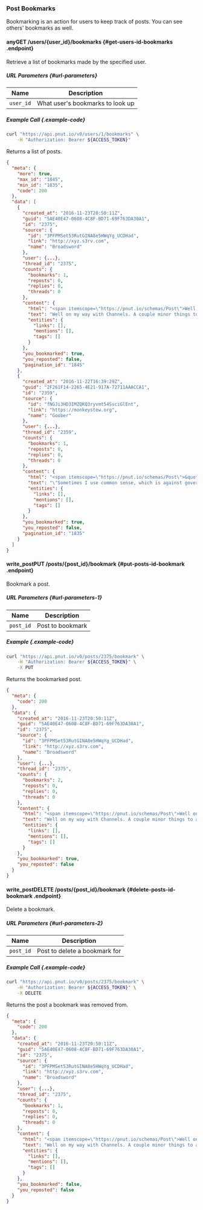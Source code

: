 ### Post Bookmarks

Bookmarking is an action for users to keep track of posts. You can see others' bookmarks as well.

#### <span class="endpoint-meta"><i class="fa fa-lock" aria-hidden="true"></i> any</span><span class="method method-get">GET</span> /users/<span class="call-param">{user_id}</span>/bookmarks [<i class="fa fa-paragraph" aria-hidden="true"></i>](#get-users-id-bookmarks) {#get-users-id-bookmarks .endpoint}

Retrieve a list of bookmarks made by the specified user.

##### URL Parameters [<i class="fa fa-paragraph" aria-hidden="true"></i>](#url-parameters) {#url-parameters}

Name|Description
-|-
`user_id`|What user's bookmarks to look up

##### Example Call {.example-code}

```bash
curl "https://api.pnut.io/v0/users/1/bookmarks" \
    -H "Authorization: Bearer ${ACCESS_TOKEN}"
```

Returns a list of posts.

```json
{
  "meta": {
    "more": true,
    "max_id": "1845",
    "min_id": "1835",
    "code": 200
  },
  "data": [
    {
      "created_at": "2016-11-23T20:50:11Z",
      "guid": "5AE40E47-0608-4C8F-BD71-69F763DA30A1",
      "id": "2375",
      "source": {
        "id": "3PFPMSet53RutGINA8e5HWqYg_UCDHad",
        "link": "http://xyz.s3rv.com",
        "name": "Broadsword"
      },
      "user": {...},
      "thread_id": "2375",
      "counts": {
        "bookmarks": 1,
        "reposts": 0,
        "replies": 0,
        "threads": 0
      },
      "content": {
        "html": "<span itemscope=\"https://pnut.io/schemas/Post\">Well on my way with Channels. A couple minor things to add, then lots of testing, figure out where I went wrong, fix that, and finish dotting a couple i&#039;s.</span>",
        "text": "Well on my way with Channels. A couple minor things to add, then lots of testing, figure out where I went wrong, fix that, and finish dotting a couple i\'s.",
        "entities": {
          "links": [],
          "mentions": [],
          "tags": []
        }
      },
      "you_bookmarked": true,
      "you_reposted": false,
      "pagination_id": "1845"
    },
    {
      "created_at": "2016-11-22T16:39:29Z",
      "guid": "2F261F14-2265-4E21-917A-72711AAACCA1",
      "id": "2359",
      "source": {
        "id": "fNGJi3HD3IMZQKQ3ryvmt54SsciGlEnt",
        "link": "https://monkeystew.org",
        "name": "Goober"
      },
      "user": {...},
      "thread_id": "2359",
      "counts": {
        "bookmarks": 1,
        "reposts": 0,
        "replies": 0,
        "threads": 0
      },
      "content": {
        "html": "<span itemscope=\"https://pnut.io/schemas/Post\">&quot;Sometimes I use common sense, which is against government regulations.&quot; -lead inspector</span>",
        "text": "\"Sometimes I use common sense, which is against government regulations.\" -lead inspector",
        "entities": {
          "links": [],
          "mentions": [],
          "tags": []
        }
      },
      "you_bookmarked": true,
      "you_reposted": false,
      "pagination_id": "1835"
    }
  ]
}
```


#### <span class="endpoint-meta"><i class="fa fa-lock" aria-hidden="true"></i> write_post</span><span class="method method-put">PUT</span> /posts/<span class="call-param">{post_id}</span>/bookmark [<i class="fa fa-paragraph" aria-hidden="true"></i>](#put-posts-id-bookmark) {#put-posts-id-bookmark .endpoint}

Bookmark a post.

##### URL Parameters [<i class="fa fa-paragraph" aria-hidden="true"></i>](#url-parameters-1) {#url-parameters-1}

Name|Description
-|-
`post_id`|Post to bookmark

##### Example {.example-code}

```bash
curl "https://api.pnut.io/v0/posts/2375/bookmark" \
    -H "Authorization: Bearer ${ACCESS_TOKEN}" \
    -X PUT
```

Returns the bookmarked post.

```json
{
  "meta": {
    "code": 200
  },
  "data": {
    "created_at": "2016-11-23T20:50:11Z",
    "guid": "5AE40E47-0608-4C8F-BD71-69F763DA30A1",
    "id": "2375",
    "source": {
      "id": "3PFPMSet53RutGINA8e5HWqYg_UCDHad",
      "link": "http://xyz.s3rv.com",
      "name": "Broadsword"
    },
    "user": {...},
    "thread_id": "2375",
    "counts": {
      "bookmarks": 2,
      "reposts": 0,
      "replies": 0,
      "threads": 0
    },
    "content": {
      "html": "<span itemscope=\"https://pnut.io/schemas/Post\">Well on my way with Channels. A couple minor things to add, then lots of testing, figure out where I went wrong, fix that, and finish dotting a couple i&#039;s.</span>",
      "text": "Well on my way with Channels. A couple minor things to add, then lots of testing, figure out where I went wrong, fix that, and finish dotting a couple i\'s.",
      "entities": {
        "links": [],
        "mentions": [],
        "tags": []
      }
    },
    "you_bookmarked": true,
    "you_reposted": false
  }
}
```


#### <span class="endpoint-meta"><i class="fa fa-lock" aria-hidden="true"></i> write_post</span><span class="method method-delete">DELETE</span> /posts/<span class="call-param">{post_id}</span>/bookmark [<i class="fa fa-paragraph" aria-hidden="true"></i>](#delete-posts-id-bookmark) {#delete-posts-id-bookmark .endpoint}

Delete a bookmark.

##### URL Parameters [<i class="fa fa-paragraph" aria-hidden="true"></i>](#url-parameters-2) {#url-parameters-2}

Name|Description
-|-
`post_id`|Post to delete a bookmark for

##### Example Call {.example-code}

```bash
curl "https://api.pnut.io/v0/posts/2375/bookmark" \
    -H "Authorization: Bearer ${ACCESS_TOKEN}" \
    -X DELETE
```

Returns the post a bookmark was removed from.

```json
{
  "meta": {
    "code": 200
  },
  "data": {
    "created_at": "2016-11-23T20:50:11Z",
    "guid": "5AE40E47-0608-4C8F-BD71-69F763DA30A1",
    "id": "2375",
    "source": {
      "id": "3PFPMSet53RutGINA8e5HWqYg_UCDHad",
      "link": "http://xyz.s3rv.com",
      "name": "Broadsword"
    },
    "user": {...},
    "thread_id": "2375",
    "counts": {
      "bookmarks": 1,
      "reposts": 0,
      "replies": 0,
      "threads": 0
    },
    "content": {
      "html": "<span itemscope=\"https://pnut.io/schemas/Post\">Well on my way with Channels. A couple minor things to add, then lots of testing, figure out where I went wrong, fix that, and finish dotting a couple i&#039;s.</span>",
      "text": "Well on my way with Channels. A couple minor things to add, then lots of testing, figure out where I went wrong, fix that, and finish dotting a couple i\'s.",
      "entities": {
        "links": [],
        "mentions": [],
        "tags": []
      }
    },
    "you_bookmarked": false,
    "you_reposted": false
  }
}
```